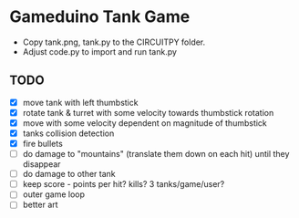 # Gameduino Tank Game

- Copy tank.png, tank.py to the CIRCUITPY folder.
- Adjust code.py to import and run tank.py

## TODO

- [x] move tank with left thumbstick
- [x] rotate tank & turret with some velocity towards thumbstick rotation
- [x] move with some velocity dependent on magnitude of thumbstick
- [x] tanks collision detection
- [x] fire bullets
- [ ] do damage to "mountains" (translate them down on each hit) until they disappear
- [ ] do damage to other tank
- [ ] keep score - points per hit? kills?  3 tanks/game/user?
- [ ] outer game loop
- [ ] better art
